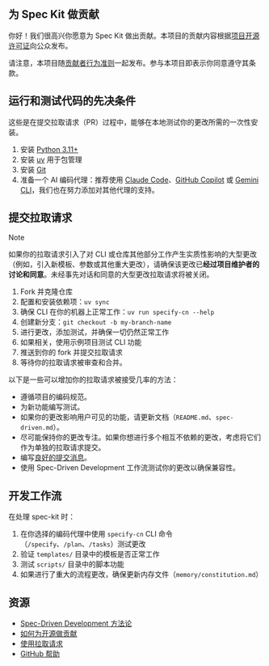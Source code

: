 ## 为 Spec Kit 做贡献

你好！我们很高兴你愿意为 Spec Kit 做出贡献。本项目的贡献内容根据[项目开源许可证](LICENSE)向公众发布。

请注意，本项目随[贡献者行为准则](CODE_OF_CONDUCT.md)一起发布。参与本项目即表示你同意遵守其条款。

## 运行和测试代码的先决条件

这些是在提交拉取请求（PR）过程中，能够在本地测试你的更改所需的一次性安装。

1. 安装 [Python 3.11+](https://www.python.org/downloads/)
1. 安装 [uv](https://docs.astral.sh/uv/) 用于包管理
1. 安装 [Git](https://git-scm.com/downloads)
1. 准备一个 AI 编码代理：推荐使用 [Claude Code](https://www.anthropic.com/claude-code)、[GitHub Copilot](https://code.visualstudio.com/) 或 [Gemini CLI](https://github.com/google-gemini/gemini-cli)，我们也在努力添加对其他代理的支持。

## 提交拉取请求

>[!NOTE]
>如果你的拉取请求引入了对 CLI 或仓库其他部分工作产生实质性影响的大型更改（例如，引入新模板、参数或其他重大更改），请确保该更改已**经过项目维护者的讨论和同意**。未经事先对话和同意的大型更改拉取请求将被关闭。

1. Fork 并克隆仓库
1. 配置和安装依赖项：`uv sync`
1. 确保 CLI 在你的机器上正常工作：`uv run specify-cn --help`
1. 创建新分支：`git checkout -b my-branch-name`
1. 进行更改，添加测试，并确保一切仍然正常工作
1. 如果相关，使用示例项目测试 CLI 功能
1. 推送到你的 fork 并提交拉取请求
1. 等待你的拉取请求被审查和合并。

以下是一些可以增加你的拉取请求被接受几率的方法：

- 遵循项目的编码规范。
- 为新功能编写测试。
- 如果你的更改影响用户可见的功能，请更新文档（`README.md`、`spec-driven.md`）。
- 尽可能保持你的更改专注。如果你想进行多个相互不依赖的更改，考虑将它们作为单独的拉取请求提交。
- 编写[良好的提交消息](http://tbaggery.com/2008/04/19/a-note-about-git-commit-messages.html)。
- 使用 Spec-Driven Development 工作流测试你的更改以确保兼容性。

## 开发工作流

在处理 spec-kit 时：

1. 在你选择的编码代理中使用 `specify-cn` CLI 命令（`/specify`、`/plan`、`/tasks`）测试更改
2. 验证 `templates/` 目录中的模板是否正常工作
3. 测试 `scripts/` 目录中的脚本功能
4. 如果进行了重大的流程更改，确保更新内存文件（`memory/constitution.md`）

## 资源

- [Spec-Driven Development 方法论](./spec-driven.md)
- [如何为开源做贡献](https://opensource.guide/how-to-contribute/)
- [使用拉取请求](https://help.github.com/articles/about-pull-requests/)
- [GitHub 帮助](https://help.github.com)
